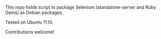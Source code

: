This repo holds script to package Selenium (standalone-server and Ruby
Gems) as Debian packages.

Tested on Ubuntu 11.10.

Contributions welcome!

